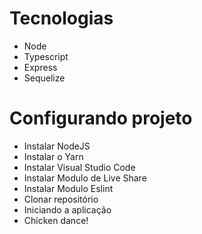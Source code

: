 Tecnologias
====

- Node
- Typescript
- Express
- Sequelize

Configurando projeto
====

- Instalar NodeJS
- Instalar o Yarn
- Instalar Visual Studio Code
- Instalar Modulo de Live Share
- Instalar Modulo Eslint
- Clonar repositório
- Iniciando a aplicação
- Chicken dance!
